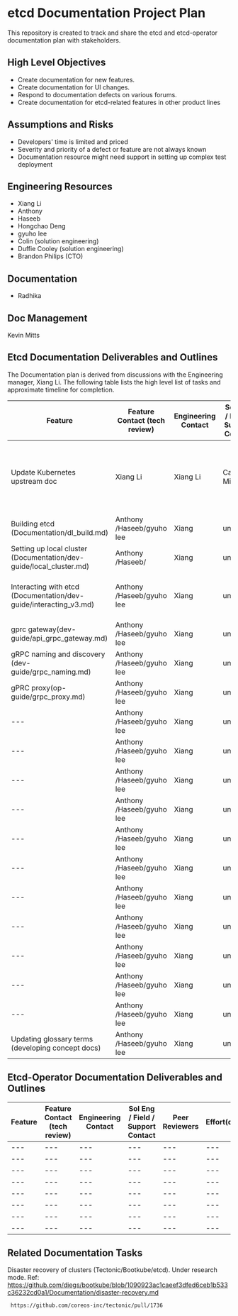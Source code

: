 # etcd Documentation Project Plan

This repository is created to track and share the etcd and etcd-operator documentation plan with stakeholders.

## High Level Objectives

* Create documentation for new features.
* Create documentation for UI changes.
* Respond to documentation defects on various forums.
* Create documentation for etcd-related features in other product lines

## Assumptions and Risks

* Developers' time is limited and priced
* Severity and priority of a defect or feature are not always known
* Documentation resource might need support in setting up complex test deployment

## Engineering Resources

* Xiang Li
* Anthony
* Haseeb
* Hongchao Deng
* gyuho lee
* Colin (solution engineering)
* Duffie Cooley (solution engineering)
* Brandon Philips (CTO)

## Documentation

* Radhika

## Doc Management

Kevin Mitts

## Etcd Documentation Deliverables and Outlines

The Documentation plan is derived from discussions with the Engineering manager, Xiang Li. The following table lists the high level list of tasks and approximate timeline for completion.

Feature | Feature Contact (tech review) | Engineering Contact | Sol Eng / Field / Support Contact | Peer Reviewers | Effort(days) |  Approx date of completion |Status | 
--- | --- | --- | --- |--- |--- |--- |--- |
Update Kubernetes upstream doc | Xiang Li | Xiang Li | Caleb Miles |Kubernetes upstream Doc SIG |7 days | unknown |PR submitted on 6/13 - awiting feedback. Pinged on Kubernetes doc-sig |
Building etcd (Documentation/dl_build.md) | Anthony /Haseeb/gyuho lee | Xiang| unknown |Anthony | 4 | 6/16 |merged |
Setting up local cluster (Documentation/dev-guide/local_cluster.md) | Anthony /Haseeb/ | Xiang | unknown |Anthony | 3 |6/20 |submitted PR |
Interacting with etcd (Documentation/dev-guide/interacting_v3.md) | Anthony /Haseeb/gyuho lee | Xiang| unknown |Anthony | 4 | 6/23 |might need to re-org with content in other files|
gprc gateway(dev-guide/api_grpc_gateway.md)| Anthony /Haseeb/gyuho lee | Xiang| unknown |Anthony | 2 | 6/28 ||
gRPC naming and discovery (dev-guide/grpc_naming.md) | Anthony /Haseeb/gyuho lee | Xiang| unknown |Anthony | 3 | 7/3  ||
gPRC proxy(op-guide/grpc_proxy.md) | Anthony /Haseeb/gyuho lee | Xiang| unknown |Anthony | 4 | 7/6 ||
--- | Anthony /Haseeb/gyuho lee | Xiang| unknown |Anthony | 4 | 7/ ||
--- | Anthony /Haseeb/gyuho lee | Xiang| unknown |Anthony | 4 | 7/ ||
--- | Anthony /Haseeb/gyuho lee | Xiang| unknown |Anthony | 4 | 7/ ||
--- | Anthony /Haseeb/gyuho lee | Xiang| unknown |Anthony | 4 | 7/ ||
--- | Anthony /Haseeb/gyuho lee | Xiang| unknown |Anthony | 4 | 7/ ||
--- | Anthony /Haseeb/gyuho lee | Xiang| unknown |Anthony | 4 | 7/ ||
--- | Anthony /Haseeb/gyuho lee | Xiang| unknown |Anthony | 4 | 7/ ||
--- | Anthony /Haseeb/gyuho lee | Xiang| unknown |Anthony | 4 | 7/ ||
--- | Anthony /Haseeb/gyuho lee | Xiang| unknown |Anthony | 4 | 7/ ||
--- | Anthony /Haseeb/gyuho lee | Xiang| unknown |Anthony | 4 | 7/ ||
--- | Anthony /Haseeb/gyuho lee | Xiang| unknown |Anthony | 4 | 7/ ||
Updating glossary terms (developing concept docs) | Anthony /Haseeb/gyuho lee | Xiang| unknown |Anthony | 7 | 7/30 |on-going|



## Etcd-Operator Documentation Deliverables and Outlines

Feature | Feature Contact (tech review) | Engineering Contact | Sol Eng / Field / Support Contact | Peer Reviewers | Effort(days) |  Approx date of completion |Status | 
--- | --- | --- | --- |--- |--- |--- |--- |
--- | --- | --- | --- |--- |--- |--- |--- |
--- | --- | --- | --- |--- |--- |--- |--- |
--- | --- | --- | --- |--- |--- |--- |--- |
--- | --- | --- | --- |--- |--- |--- |--- |
--- | --- | --- | --- |--- |--- |--- |--- |
--- | --- | --- | --- |--- |--- |--- |--- |
--- | --- | --- | --- |--- |--- |--- |--- |
--- | --- | --- | --- |--- |--- |--- |--- |

## Related Documentation Tasks

Disaster recovery of clusters (Tectonic/Bootkube/etcd). Under research mode.
Ref: https://github.com/diegs/bootkube/blob/1090923ac1caeef3dfed6ceb1b533c36232cd0a1/Documentation/disaster-recovery.md

     https://github.com/coreos-inc/tectonic/pull/1736

